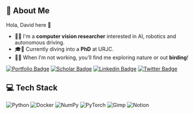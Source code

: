 
## 💫 About Me
Hola,  David here 👋

- 🚙🌳 I'm a **computer vision researcher** interested in AI, robotics and autonomous driving.
- 🎓📃 Currently diving into a **PhD** at URJC.
- 🦉🔭 When I’m not working, you’ll find me exploring nature or out **birding**!

[![Portfolio Badge](https://img.shields.io/badge/Personal-Web-pink?style=flat&link=https://dpascualhe.github.io//)](https://dpascualhe.github.io//) [![Scholar Badge](https://img.shields.io/badge/-Google%20Scholar-white?style=flat&logo=googlescholar&logoColor=cornflowerblue&link=https://scholar.google.es/citations?user=0NBM7GwAAAAJ&hl)](https://scholar.google.es/citations?user=0NBM7GwAAAAJ&hl) [![Linkedin Badge](https://img.shields.io/badge/-dpascualhe-0072b1?style=flat&logo=Linkedin&logoColor=white&link=https://www.linkedin.com/in/dpascualhe/)](https://www.linkedin.com/in/dpascualhe/) [![Twitter Badge](https://img.shields.io/badge/-dpascualhe-black?style=flat&logo=x&logoColor=white&link=https://twitter.com/dpascualhe/)](https://www.twitter.com/dpascualhe/)

## 💻 Tech Stack
![Python](https://img.shields.io/badge/python-3670A0?style=for-the-badge&logo=python&logoColor=ffdd54) ![Docker](https://img.shields.io/badge/docker-%230db7ed.svg?style=for-the-badge&logo=docker&logoColor=white) ![NumPy](https://img.shields.io/badge/numpy-%23013243.svg?style=for-the-badge&logo=numpy&logoColor=white) ![PyTorch](https://img.shields.io/badge/PyTorch-%23EE4C2C.svg?style=for-the-badge&logo=PyTorch&logoColor=white)  ![Gimp](https://img.shields.io/badge/Gimp-657D8B?style=for-the-badge&logo=gimp&logoColor=FFFFFF)  ![Notion](https://img.shields.io/badge/Notion-%23000000.svg?style=for-the-badge&logo=notion&logoColor=white)
